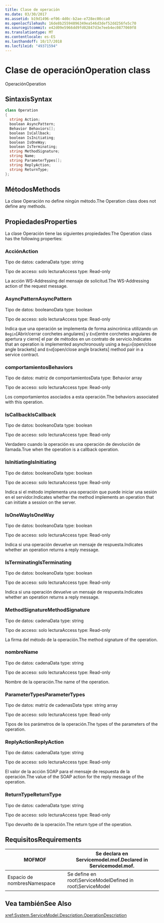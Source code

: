 ```yaml
---
title: Clase de operación
ms.date: 03/30/2017
ms.assetid: b19d1496-ef06-4d0c-b2ae-e728ec00cca0
ms.openlocfilehash: 16de8b25594896349ea546d3def52dd256fe5c70
ms.sourcegitcommit: e42d09e5966dd9fd02847d3e7eeb4ec0877069f8
ms.translationtype: MT
ms.contentlocale: es-ES
ms.lasthandoff: 10/17/2018
ms.locfileid: "49371594"
---
```

# <a name="operation-class"></a><span data-ttu-id="dff84-102">Clase de operación</span><span class="sxs-lookup"><span data-stu-id="dff84-102">Operation class</span></span>
<span data-ttu-id="dff84-103">Operación</span><span class="sxs-lookup"><span data-stu-id="dff84-103">Operation</span></span>  
  
## <a name="syntax"></a><span data-ttu-id="dff84-104">Sintaxis</span><span class="sxs-lookup"><span data-stu-id="dff84-104">Syntax</span></span>  
  
```csharp
class Operation  
{  
  string Action;  
  boolean AsyncPattern;  
  Behavior Behaviors[];  
  boolean IsCallback;  
  boolean IsInitiating;  
  boolean IsOneWay;  
  boolean IsTerminating;  
  string MethodSignature;  
  string Name;  
  string ParameterTypes[];  
  string ReplyAction;  
  string ReturnType;  
};  
```  
  
## <a name="methods"></a><span data-ttu-id="dff84-105">Métodos</span><span class="sxs-lookup"><span data-stu-id="dff84-105">Methods</span></span>  
 <span data-ttu-id="dff84-106">La clase Operación no define ningún método.</span><span class="sxs-lookup"><span data-stu-id="dff84-106">The Operation class does not define any methods.</span></span>  
  
## <a name="properties"></a><span data-ttu-id="dff84-107">Propiedades</span><span class="sxs-lookup"><span data-stu-id="dff84-107">Properties</span></span>  
 <span data-ttu-id="dff84-108">La clase Operación tiene las siguientes propiedades:</span><span class="sxs-lookup"><span data-stu-id="dff84-108">The Operation class has the following properties:</span></span>  
  
### <a name="action"></a><span data-ttu-id="dff84-109">Acción</span><span class="sxs-lookup"><span data-stu-id="dff84-109">Action</span></span>  
 <span data-ttu-id="dff84-110">Tipo de datos: cadena</span><span class="sxs-lookup"><span data-stu-id="dff84-110">Data type: string</span></span>  
  
 <span data-ttu-id="dff84-111">Tipo de acceso: solo lectura</span><span class="sxs-lookup"><span data-stu-id="dff84-111">Access type: Read-only</span></span>  
  
 <span data-ttu-id="dff84-112">La acción WS-Addressing del mensaje de solicitud.</span><span class="sxs-lookup"><span data-stu-id="dff84-112">The WS-Addressing action of the request message.</span></span>  
  
### <a name="asyncpattern"></a><span data-ttu-id="dff84-113">AsyncPattern</span><span class="sxs-lookup"><span data-stu-id="dff84-113">AsyncPattern</span></span>  
 <span data-ttu-id="dff84-114">Tipo de datos: booleano</span><span class="sxs-lookup"><span data-stu-id="dff84-114">Data type: boolean</span></span>  
  
 <span data-ttu-id="dff84-115">Tipo de acceso: solo lectura</span><span class="sxs-lookup"><span data-stu-id="dff84-115">Access type: Read-only</span></span>  
  
 <span data-ttu-id="dff84-116">Indica que una operación se implementa de forma asincrónica utilizando un `Begin`[Abrir/cerrar corchetes angulares] y `End`[entre corchetes angulares de apertura y cierre] el par de métodos en un contrato de servicio.</span><span class="sxs-lookup"><span data-stu-id="dff84-116">Indicates that an operation is implemented asynchronously using a `Begin`[open/close angle brackets] and `End`[open/close angle brackets] method pair in a service contract.</span></span>  
  
### <a name="behaviors"></a><span data-ttu-id="dff84-117">comportamientos</span><span class="sxs-lookup"><span data-stu-id="dff84-117">Behaviors</span></span>  
 <span data-ttu-id="dff84-118">Tipo de datos: matriz de comportamientos</span><span class="sxs-lookup"><span data-stu-id="dff84-118">Data type: Behavior array</span></span>  
  
 <span data-ttu-id="dff84-119">Tipo de acceso: solo lectura</span><span class="sxs-lookup"><span data-stu-id="dff84-119">Access type: Read-only</span></span>  
  
 <span data-ttu-id="dff84-120">Los comportamientos asociados a esta operación.</span><span class="sxs-lookup"><span data-stu-id="dff84-120">The behaviors associated with this operation.</span></span>  
  
### <a name="iscallback"></a><span data-ttu-id="dff84-121">IsCallback</span><span class="sxs-lookup"><span data-stu-id="dff84-121">IsCallback</span></span>  
 <span data-ttu-id="dff84-122">Tipo de datos: booleano</span><span class="sxs-lookup"><span data-stu-id="dff84-122">Data type: boolean</span></span>  
  
 <span data-ttu-id="dff84-123">Tipo de acceso: solo lectura</span><span class="sxs-lookup"><span data-stu-id="dff84-123">Access type: Read-only</span></span>  
  
 <span data-ttu-id="dff84-124">Verdadero cuando la operación es una operación de devolución de llamada.</span><span class="sxs-lookup"><span data-stu-id="dff84-124">True when the operation is a callback operation.</span></span>  
  
### <a name="isinitiating"></a><span data-ttu-id="dff84-125">IsInitiating</span><span class="sxs-lookup"><span data-stu-id="dff84-125">IsInitiating</span></span>  
 <span data-ttu-id="dff84-126">Tipo de datos: booleano</span><span class="sxs-lookup"><span data-stu-id="dff84-126">Data type: boolean</span></span>  
  
 <span data-ttu-id="dff84-127">Tipo de acceso: solo lectura</span><span class="sxs-lookup"><span data-stu-id="dff84-127">Access type: Read-only</span></span>  
  
 <span data-ttu-id="dff84-128">Indica si el método implementa una operación que puede iniciar una sesión en el servidor.</span><span class="sxs-lookup"><span data-stu-id="dff84-128">Indicates whether the method implements an operation that can initiate a session on the server.</span></span>  
  
### <a name="isoneway"></a><span data-ttu-id="dff84-129">IsOneWay</span><span class="sxs-lookup"><span data-stu-id="dff84-129">IsOneWay</span></span>  
 <span data-ttu-id="dff84-130">Tipo de datos: booleano</span><span class="sxs-lookup"><span data-stu-id="dff84-130">Data type: boolean</span></span>  
  
 <span data-ttu-id="dff84-131">Tipo de acceso: solo lectura</span><span class="sxs-lookup"><span data-stu-id="dff84-131">Access type: Read-only</span></span>  
  
 <span data-ttu-id="dff84-132">Indica si una operación devuelve un mensaje de respuesta.</span><span class="sxs-lookup"><span data-stu-id="dff84-132">Indicates whether an operation returns a reply message.</span></span>  
  
### <a name="isterminating"></a><span data-ttu-id="dff84-133">IsTerminating</span><span class="sxs-lookup"><span data-stu-id="dff84-133">IsTerminating</span></span>  
 <span data-ttu-id="dff84-134">Tipo de datos: booleano</span><span class="sxs-lookup"><span data-stu-id="dff84-134">Data type: boolean</span></span>  
  
 <span data-ttu-id="dff84-135">Tipo de acceso: solo lectura</span><span class="sxs-lookup"><span data-stu-id="dff84-135">Access type: Read-only</span></span>  
  
 <span data-ttu-id="dff84-136">Indica si una operación devuelve un mensaje de respuesta.</span><span class="sxs-lookup"><span data-stu-id="dff84-136">Indicates whether an operation returns a reply message.</span></span>  
  
### <a name="methodsignature"></a><span data-ttu-id="dff84-137">MethodSignature</span><span class="sxs-lookup"><span data-stu-id="dff84-137">MethodSignature</span></span>  
 <span data-ttu-id="dff84-138">Tipo de datos: cadena</span><span class="sxs-lookup"><span data-stu-id="dff84-138">Data type: string</span></span>  
  
 <span data-ttu-id="dff84-139">Tipo de acceso: solo lectura</span><span class="sxs-lookup"><span data-stu-id="dff84-139">Access type: Read-only</span></span>  
  
 <span data-ttu-id="dff84-140">La firma del método de la operación.</span><span class="sxs-lookup"><span data-stu-id="dff84-140">The method signature of the operation.</span></span>  
  
### <a name="name"></a><span data-ttu-id="dff84-141">nombre</span><span class="sxs-lookup"><span data-stu-id="dff84-141">Name</span></span>  
 <span data-ttu-id="dff84-142">Tipo de datos: cadena</span><span class="sxs-lookup"><span data-stu-id="dff84-142">Data type: string</span></span>  
  
 <span data-ttu-id="dff84-143">Tipo de acceso: solo lectura</span><span class="sxs-lookup"><span data-stu-id="dff84-143">Access type: Read-only</span></span>  
  
 <span data-ttu-id="dff84-144">Nombre de la operación.</span><span class="sxs-lookup"><span data-stu-id="dff84-144">The name of the operation.</span></span>  
  
### <a name="parametertypes"></a><span data-ttu-id="dff84-145">ParameterTypes</span><span class="sxs-lookup"><span data-stu-id="dff84-145">ParameterTypes</span></span>  
 <span data-ttu-id="dff84-146">Tipo de datos: matriz de cadenas</span><span class="sxs-lookup"><span data-stu-id="dff84-146">Data type: string array</span></span>  
  
 <span data-ttu-id="dff84-147">Tipo de acceso: solo lectura</span><span class="sxs-lookup"><span data-stu-id="dff84-147">Access type: Read-only</span></span>  
  
 <span data-ttu-id="dff84-148">Tipos de los parámetros de la operación.</span><span class="sxs-lookup"><span data-stu-id="dff84-148">The types of the parameters of the operation.</span></span>  
  
### <a name="replyaction"></a><span data-ttu-id="dff84-149">ReplyAction</span><span class="sxs-lookup"><span data-stu-id="dff84-149">ReplyAction</span></span>  
 <span data-ttu-id="dff84-150">Tipo de datos: cadena</span><span class="sxs-lookup"><span data-stu-id="dff84-150">Data type: string</span></span>  
  
 <span data-ttu-id="dff84-151">Tipo de acceso: solo lectura</span><span class="sxs-lookup"><span data-stu-id="dff84-151">Access type: Read-only</span></span>  
  
 <span data-ttu-id="dff84-152">El valor de la acción SOAP para el mensaje de respuesta de la operación.</span><span class="sxs-lookup"><span data-stu-id="dff84-152">The value of the SOAP action for the reply message of the operation.</span></span>  
  
### <a name="returntype"></a><span data-ttu-id="dff84-153">ReturnType</span><span class="sxs-lookup"><span data-stu-id="dff84-153">ReturnType</span></span>  
 <span data-ttu-id="dff84-154">Tipo de datos: cadena</span><span class="sxs-lookup"><span data-stu-id="dff84-154">Data type: string</span></span>  
  
 <span data-ttu-id="dff84-155">Tipo de acceso: solo lectura</span><span class="sxs-lookup"><span data-stu-id="dff84-155">Access type: Read-only</span></span>  
  
 <span data-ttu-id="dff84-156">Tipo devuelto de la operación.</span><span class="sxs-lookup"><span data-stu-id="dff84-156">The return type of the operation.</span></span>  
  
## <a name="requirements"></a><span data-ttu-id="dff84-157">Requisitos</span><span class="sxs-lookup"><span data-stu-id="dff84-157">Requirements</span></span>  
  
|<span data-ttu-id="dff84-158">MOF</span><span class="sxs-lookup"><span data-stu-id="dff84-158">MOF</span></span>|<span data-ttu-id="dff84-159">Se declara en Servicemodel.mof.</span><span class="sxs-lookup"><span data-stu-id="dff84-159">Declared in Servicemodel.mof.</span></span>|  
|---------|-----------------------------------|  
|<span data-ttu-id="dff84-160">Espacio de nombres</span><span class="sxs-lookup"><span data-stu-id="dff84-160">Namespace</span></span>|<span data-ttu-id="dff84-161">Se define en root\ServiceModel</span><span class="sxs-lookup"><span data-stu-id="dff84-161">Defined in root\ServiceModel</span></span>|  
  
## <a name="see-also"></a><span data-ttu-id="dff84-162">Vea también</span><span class="sxs-lookup"><span data-stu-id="dff84-162">See Also</span></span>  
 <xref:System.ServiceModel.Description.OperationDescription>

